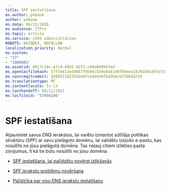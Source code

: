 ```yaml
---
title: SPF iestatīšana
ms.author: pebaum
author: pebaum
ms.date: 04/21/2020
ms.audience: ITPro
ms.topic: article
ms.service: o365-administration
ROBOTS: NOINDEX, NOFOLLOW
localization_priority: Normal
ms.custom:
- "37"
- "1000003"
ms.assetid: 6817c10c-e7c4-49b5-b272-c09a869567ed
ms.openlocfilehash: 57f74413edd667f6b98c5b9e656148f99eea2429250a36fe75aa4980a368829d
ms.sourcegitcommit: 920051182781bd97ce4d4d6fbd268cb37b84d239
ms.translationtype: MT
ms.contentlocale: lv-LV
ms.lasthandoff: 08/11/2021
ms.locfileid: "57894246"
---
```

# <a name="set-up-spf"></a>SPF iestatīšana

Atjauniniet savus DNS ierakstus, lai varētu izmantot sūtītāja politikas struktūru (SPF) ar savu pielāgoto domēnu, lai validētu izejošo e-pastu, kas nosūtīts no jūsu pielāgotā domēna. Tas neļauj citiem izlikties pasta ziņojumus, it kā tie būtu nosūtīti no jūsu domēna.
  
- [SPF iestatīšana, lai palīdzētu novērst izlikšanās](https://docs.microsoft.com/microsoft-365/security/office-365-security/set-up-spf-in-office-365-to-help-prevent-spoofing)

- [SPF ierakstu problēmu novēršana](https://docs.microsoft.com/microsoft-365/security/office-365-security/how-office-365-uses-spf-to-prevent-spoofing#SPFTroubleshoot)

- [Palīdzība par visu DNS ierakstu iestatīšanu](https://docs.microsoft.com/microsoft-365/admin/get-help-with-domains/create-dns-records-at-any-dns-hosting-provider)
